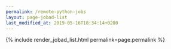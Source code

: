 ```yaml
---
permalink: /remote-python-jobs
layout: page-jobad-list
last_modified_at: 2019-05-16T18:34:14+0200
---
```

{% include render_jobad_list.html permalink=page.permalink %}
